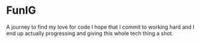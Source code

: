 # FunIG

A journey to find my love for code
I hope that I commit to working hard and I end up actually progressing and giving this whole tech thing a shot. 


